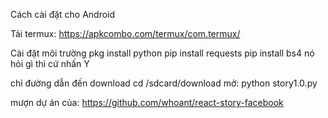 Cách cài đặt cho Android

Tải termux: https://apkcombo.com/termux/com.termux/

Cài đặt môi trường
pkg install python
pip install requests
pip install bs4
nó hỏi gì thì cứ nhấn Y

chỉ đường dẫn đến download
cd /sdcard/download
mở:
python story1.0.py

mượn dự án của:
https://github.com/whoant/react-story-facebook
